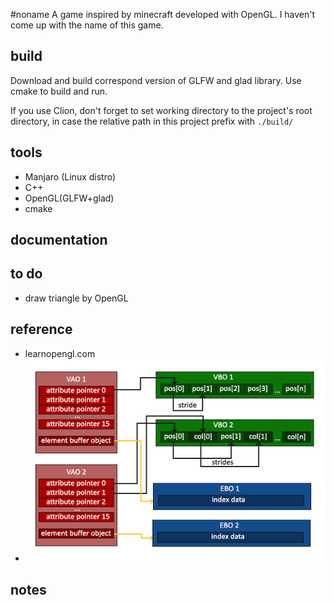 #noname
A game inspired by minecraft developed with OpenGL. I haven't come up with the name of this game.

## build
Download and build correspond version of GLFW and glad library. Use cmake to build and run.

If you use Clion, don't forget to set working directory to the project's root directory, in case the relative path in 
this project prefix with `./build/`

## tools
* Manjaro (Linux distro)
* C++
* OpenGL(GLFW+glad)
* cmake

## documentation


## to do
* draw triangle by OpenGL

## reference
* learnopengl.com
* ![relationship between VAO,VBO and EBO](documentation/img/img.png)

## notes
